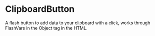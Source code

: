 ClipboardButton
===============

A flash button to add data to your clipboard with a click, works through FlashVars in the Object tag in the HTML. 